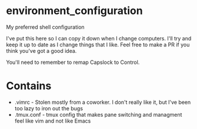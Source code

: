 # environment_configuration
My preferred shell configuration

I've put this here so I can copy it down when I change computers.  I'll try and keep it up to date as I change things that I like.  Feel free to make a PR if you think you've got a good idea.

You'll need to remember to remap Capslock to Control.

# Contains
* .vimrc - Stolen mostly from a coworker.  I don't really like it, but I've been too lazy to iron out the bugs
* .tmux.conf - tmux config that makes pane switching and managment feel like vim and not like Emacs
